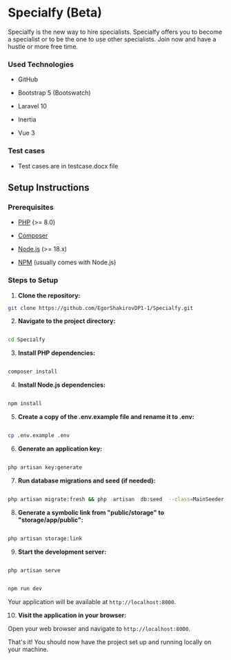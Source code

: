 # Specialfy (Beta)
Specialfy is the new way to hire specialists. Specialfy offers you to become a specialist or to be the one to use other specialists. Join now and have a hustle or more free time.

  

### Used Technologies

  

- GitHub

- Bootstrap 5 (Bootswatch)

- Laravel 10

- Inertia

- Vue 3

  

### Test cases

  

- Test cases are in testcase.docx file

  

## Setup Instructions

  

### Prerequisites

- [PHP](https://www.php.net/) (>= 8.0)

- [Composer](https://getcomposer.org/)

- [Node.js](https://nodejs.org/) (>= 18.x)

- [NPM](https://www.npmjs.com/) (usually comes with Node.js)

  

### Steps to Setup



1.  **Clone the repository:**

  
  ```bash
  git clone https://github.com/EgorShakirovDP1-1/Specialfy.git
  ```


  

2.  **Navigate to the project directory:**

```bash

cd Specialfy

```

  

3.  **Install PHP dependencies:**

  

```bash

composer install

```

  

4.  **Install Node.js dependencies:**

  

```bash

npm install

```

  

5.  **Create a copy of the .env.example file and rename it to .env:**

  

```bash

cp .env.example .env

```

  

6.  **Generate an application key:**

  

```bash

php artisan key:generate

```

  

7.  **Run database migrations and seed (if needed):**

  

```bash

php artisan migrate:fresh && php  artisan  db:seed  --class=MainSeeder

```

  

8.  **Generate a symbolic link from "public/storage" to "storage/app/public":**

  

```bash

php artisan storage:link

```

  



  



  



  

9.  **Start the development server:**

  

```bash

php artisan serve

```

  



  

```bash

npm run dev

```

  

Your application will be available at `http://localhost:8000`.

  

10.  **Visit the application in your browser:**

  

Open your web browser and navigate to `http://localhost:8000`.

  

That's it! You should now have the project set up and running locally on your machine.
